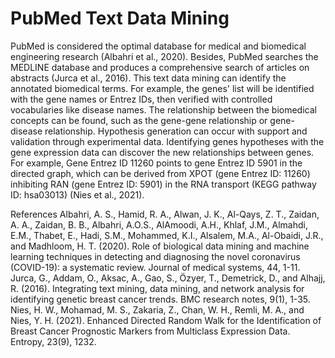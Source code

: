 # PubMed Text Data Mining

PubMed is considered the optimal database for medical and biomedical engineering research (Albahri et al., 2020). 
Besides, PubMed searches the MEDLINE database and produces a comprehensive search of articles on abstracts (Jurca et al., 2016). 
This text data mining can identify the annotated biomedical terms. 
For example, the genes' list will be identified with the gene names or Entrez IDs, then verified with controlled vocabularies like disease names. 
The relationship between the biomedical concepts can be found, such as the gene-gene relationship or gene-disease relationship. 
Hypothesis generation can occur with support and validation through experimental data. 
Identifying genes hypotheses with the gene expression data can discover the new relationships between genes. 
For example, Gene Entrez ID 11260 points to gene Entrez ID 5901 in the directed graph, which can be derived from XPOT (gene Entrez ID: 11260) inhibiting RAN (gene Entrez ID: 5901) in the RNA transport (KEGG pathway ID: hsa03013) (Nies et al., 2021).

References
Albahri, A. S., Hamid, R. A., Alwan, J. K., Al-Qays, Z. T., Zaidan, A. A., Zaidan, B. B., Albahri, A.O.S., AlAmoodi, A.H., Khlaf, J.M., Almahdi, E.M., Thabet, E., Hadi, S.M., Mohammed, K.I., Alsalem, M.A., Al-Obaidi, J.R., and Madhloom, H. T. (2020). Role of biological data mining and machine learning techniques in detecting and diagnosing the novel coronavirus (COVID-19): a systematic review. Journal of medical systems, 44, 1-11.
Jurca, G., Addam, O., Aksac, A., Gao, S., Özyer, T., Demetrick, D., and Alhajj, R. (2016). Integrating text mining, data mining, and network analysis for identifying genetic breast cancer trends. BMC research notes, 9(1), 1-35.
Nies, H. W., Mohamad, M. S., Zakaria, Z., Chan, W. H., Remli, M. A., and Nies, Y. H. (2021). Enhanced Directed Random Walk for the Identification of Breast Cancer Prognostic Markers from Multiclass Expression Data. Entropy, 23(9), 1232.
